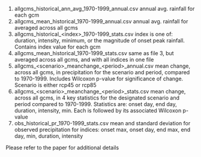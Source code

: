 1)	allgcms_historical_ann_avg_1970-1999_annual.csv annual avg. rainfall for each gcm
2)	allgcms_mean_historical_1970-1999_annual.csv annual avg. rainfall for averaged across all gcms
3)	allgcms_historical_\<index\>_1970-1999_stats.csv
  index is one of: duration, intensity, minimum, or the magnitude of onset peak rainfall. Contains index value for each gcm
4)	allgcms_mean_historical_1970-1999_stats.csv
  same as file 3, but averaged across all gcms, and with all indices in one file
5)	allgcms_\<scenario\>\_meanchange\_\<period\>_annual.csv
  mean change, across all gcms, in precipitation for the scenario and period, compared to 1970-1999. Includes Wilcoxon p-value 
  for significance of change. Scenario is either rcp45 or rcp85
6)	allgcms_\<scenario\>\_meanchange\_\<period\>_stats.csv
  mean change, across all gcms, in 4 key statistics for the designated scenario and period compared to 1970-1999. 
  Statistics are: onset day, end day, duration, intensity, min. Each is followed by its associated Wilcoxon p-value
7)	obs_historical_pr_1970-1999_stats.csv mean and standard deviation for observed precipitation for indices: 
  onset max, onset day, end max, end day, min, duration, intensity

Please refer to the paper for additional details
